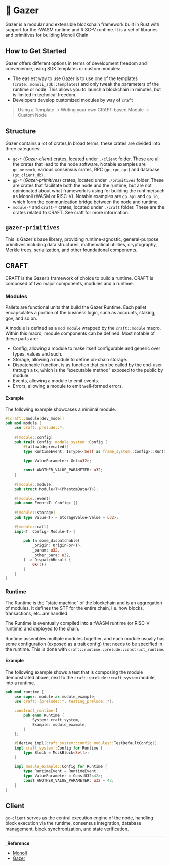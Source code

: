 # 🔮 Gazer
Gazer is a modular and extensible blockchain framework built in Rust with support for the rWASM runtime and RISC-V runtime. It is a set of libraries and primitives for building Monoli Chain.

## How to Get Started
Gazer offers different options in terms of development freedom and convenience, using SDK templates or custom modules:
- The easiest way to use Gazer is to use one of the templates (`crate::monoli_sdk::templates`) and only tweak the parameters of the runtime or node. This allows you to launch a blockchain in minutes, but is limited in technical freedom.
- Developers develop customized modules by way of `craft`

> Using a Template -> Writing your own CRAFT-based Module -> Custom Node 

## Structure
Gazer contains a lot of crates,In broad terms, these crates are divided into three categories:
- `gc-*` (_Gazer-client_) crates, located under `./client` folder. These are all the crates that lead to the node software. Notable examples are `gc_network`, various consensus crates, RPC (`gc_rpc_api`) and database (`gc_client_db`).
- `gp-*` (_Gazer-primitives_) crates, located under `./primitives` folder. These are crates that facilitate both the node and the runtime, but are not opinionated about what framework is using for building the runtime(such as Monoli rWASM or RISC-V). Notable examples are `gp_api` and `gp_io`, which form the communication bridge between the node and runtime.
- `module-*` and `craft-*` crates, located under `./craft` folder. These are the crates related to CRAFT. See craft for more information.

## `gazer-primitives`
This is Gazer's base library, providing runtime-agnostic, general-purpose primitives including data structures, mathematical utilities, cryptography, Merkle trees, serialization, and other foundational components.

## CRAFT
CRAFT is the Gazer’s framework of choice to build a runtime.
CRAFT is composed of two major components, modules and a runtime.

### Modules
Pallets are functional units that build the Gazer Runtime. Each pallet encapsulates a portion of the business logic, such as accounts, staking, gov, and so on.

A module is defined as a `mod module` wrapped by the `craft::module` macro. Within this macro, module components can be defined. Most notable of these parts are:
- Config, allowing a module to make itself configurable and generic over types, values and such.
- Storage, allowing a module to define on-chain storage.
- Dispatchable function, is as function that can be called by the end-user through a tx, which is the “executable method” exposed to the public by module.
- Events, allowing a module to emit events.
- Errors,  allowing a module to emit well-formed errors.

#### Example
The following example showcases a minimal module.
```rust
#[craft::module(dev_mode)]
pub mod module {
	use craft::prelude::*;
    
	#[module::config]
	pub trait Config: module_system::Config {
		#[allow(deprecated)]
		type RuntimeEvent: IsType<<Self as frame_system::Config>::RuntimeEvent> + From<Event<Self>>;
        
        type ValueParameter: Get<u32>;
        
		const ANOTHER_VALUE_PARAMETER: u32;
	}
    
	#[module::module]
	pub struct Module<T>(PhantomData<T>);
    
    #[module::event]
	pub enum Event<T: Config> {}
    
	#[module::storage]
	pub type Value<T> = StorageValue<Value = u32>;
    
	#[module::call]
	impl<T: Config> Module<T> {
        
		pub fn some_dispatchable(
			_origin: OriginFor<T>,
			_param: u32,
			_other_para: u32,
		) -> DispatchResult {
			Ok(())
		}
	}
}
```

### Runtime
The Runtime is the “state machine” of the blockchain and is an aggregation of modules. It defines the STF for the entire chain, i.e. how blocks, transactions, etc. are handled.

The Runtime is eventually compiled into a rWASM runtime (or RISC-V runtime) and deployed to the chain.

Runtime assembles multiple modules together, and each module usually has some configuration (exposed as a trait config) that needs to be specified in the runtime. This is done with `craft::runtime::prelude::construct_runtime`.

#### Example
The following example shows a test that is composing the module demonstrated above, next to the `craft::prelude::craft_system` module, into a runtime.
```rust
pub mod runtime {
	use super::module as module_example;
	use craft::{prelude::*, testing_prelude::*};

	construct_runtime!(
		pub enum Runtime {
			System: craft_system,
			Example: module_example,
		}
	);

	#[derive_impl(craft_system::config_modules::TestDefaultConfig)]
	impl craft_system::Config for Runtime {
		type Block = MockBlock<Self>;
	}

	impl module_example::Config for Runtime {
		type RuntimeEvent = RuntimeEvent;
		type ValueParameter = ConstU32<42>;
		const ANOTHER_VALUE_PARAMETER: u32 = 42;
	}
}
```

## Client
`gc-client` serves as the central execution engine of the node, handling block execution via the runtime, consensus integration, database management, block synchronization, and state verification.

---

_**Reference**
* [Monoli](https://github.com/0xnicholas/monoli)
* [Gazer](https://nicholas.feishu.cn/wiki/PN5iw3MN7iLKWVkeLpmclVaUn9g) 
